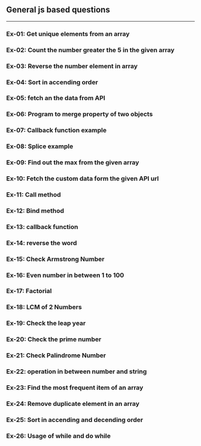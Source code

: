 ## General js based questions
___
### Ex-01: Get unique elements from an array
### Ex-02: Count the number greater the 5 in the given array
### Ex-03: Reverse the number element in array
### Ex-04: Sort in accending order
### Ex-05: fetch an the data from API
### Ex-06: Program to merge property of two objects
### Ex-07: Callback function example
### Ex-08: Splice example
### Ex-09: Find out the max from the given array
### Ex-10: Fetch the custom data form the given API url
### Ex-11: Call method
### Ex-12: Bind method
### Ex-13: callback function
### Ex-14: reverse the word
### Ex-15: Check Armstrong Number
### Ex-16: Even number in between 1 to 100
### Ex-17: Factorial 
### Ex-18: LCM of 2 Numbers
### Ex-19: Check the leap year
### Ex-20: Check the prime number
### Ex-21: Check Palindrome Number
### Ex-22: operation in between number and string
### Ex-23: Find the most frequent item of an array
### Ex-24: Remove duplicate element in an array
### Ex-25: Sort in accending and decending order
### Ex-26: Usage of while and do while
